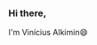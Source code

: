 ### Hi there,
I'm Vinícius Alkimin😄

<!--
**viniciusalkimin/viniciusalkimin** is a ✨ _special_ ✨ repository because its `README.md` (this file) appears on your GitHub profile.

[<img src="https://img.shields.io/badge/linkedin-%230077B5.svg?&style=for-the-badge&logo=linkedin&logoColor=white" />]

<img src="	https://img.shields.io/badge/LinkedIn-0077B5?style=for-the-badge&logo=linkedin&logoColor=white" /> <script type="text/javascript" src="https://platform.linkedin.com/badges/js/profile.js" async defer></script>

- 🔭 I’m currently working on ...
- 🌱 I’m currently learning ...
- 👯 I’m looking to collaborate on ...
- 🤔 I’m looking for help with ...
- 💬 Ask me about ...
- 📫 How to reach me: ...
- 😄 Pronouns: ...
- ⚡ Fun fact: ...
-->
